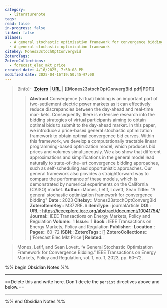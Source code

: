 ```yaml
---
category:
  - literaturenote
tags: 
read: false
in-progress: false
linked: false
aliases:
  - A general stochastic optimization framework for convergence bidding
  - A general stochastic optimization framework
citekey: Mones23stochOptConvergBid
ZoteroTags: 
ZoteroCollections:
  - forecast_elec_mkt_price
created date: 4/16/2025, 7:50:08 PM
modified date: 2025-04-16T19:50:45-07:00
---
```


> [!info]- &nbsp;[**Zotero**](zotero://select/library/items/M372REJ6)  | [**URL**](https://ieeexplore.ieee.org/abstract/document/10041754/) | **[[Mones23stochOptConvergBid.pdf|PDF]]**
>> **Abstract**
> Convergence (virtual) bidding is an important part  of two-settlement electric power markets as it can effectively  reduce discrepancies between the day-ahead and real-time mar- kets. Consequently, there is extensive research into the bidding  strategies of virtual participants aiming to obtain optimal bids  to submit to the day-ahead market. In this paper, we introduce a  price-based general stochastic optimization framework to obtain  optimal convergence bid curves. Within this framework, we  develop a computationally tractable linear programming-based  optimization model, which produces bid prices and volumes  simultaneously. We also show that different approximations and  simpliﬁcations in the general model lead naturally to state-of-the- art convergence bidding approaches, such as self-scheduling and  opportunistic approaches. Our general framework also provides  a straightforward way to compare the performance of these  models, which is demonstrated by numerical experiments on the  California (CAISO) market.
> > **Author**:: Mones, Letif,  Lovett, Sean
> **Title**:: "A general stochastic optimization framework for convergence bidding"
> **Date**:: 2023
> **Citekey**:: Mones23stochOptConvergBid
> **ZoteroItemKey**:: M372REJ6
> **itemType**:: journalArticle
> **DOI**:: 
> **URL**:: https://ieeexplore.ieee.org/abstract/document/10041754/
> **Journal**:: IEEE Transactions on Energy Markets, Policy and Regulation
> **Volume**:: 1
> **Issue**:: 1
> **Book**:: IEEE Transactions on Energy Markets, Policy and Regulation
> **Publisher**:: 
> **Location**:: 
> **Pages**:: 60–72
> **ISBN**:: 
> **ZoteroTags**:: []
> **ZoteroCollections**:: ['Forecast Elec Mkt Price']
> **Related**::

>  Mones, Letif, and Sean Lovett. “A General Stochastic Optimization Framework for Convergence Bidding.” IEEE Transactions on Energy Markets, Policy and Regulation, vol. 1, no. 1, 2023, pp. 60–72.

%% begin Obsidian Notes %%
___
==Delete this and write here. Don't delete the `persist` directives above and below.==
___
%% end Obsidian Notes %%
